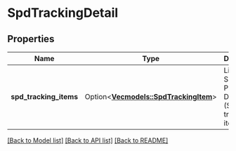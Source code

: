 # SpdTrackingDetail

## Properties

Name | Type | Description | Notes
------------ | ------------- | ------------- | -------------
**spd_tracking_items** | Option<[**Vec<models::SpdTrackingItem>**](SpdTrackingItem.md)> | List of Small Parcel Delivery (SPD) tracking items. | [optional]

[[Back to Model list]](../README.md#documentation-for-models) [[Back to API list]](../README.md#documentation-for-api-endpoints) [[Back to README]](../README.md)


